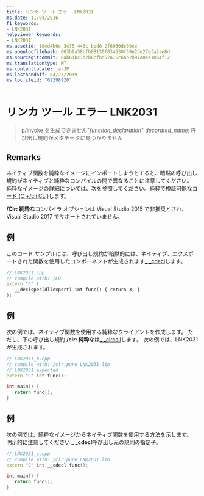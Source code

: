 ```yaml
---
title: リンカ ツール エラー LNK2031
ms.date: 11/04/2016
f1_keywords:
- LNK2031
helpviewer_keywords:
- LNK2031
ms.assetid: 18ed4b6e-3e75-443c-bbd8-2f6030dc89ee
ms.openlocfilehash: 003b9a58bfb08130f034530f59e2de27efa2ae8d
ms.sourcegitcommit: 0ab61bc3d2b6cfbd52a16c6ab2b97a8ea1864f12
ms.translationtype: MT
ms.contentlocale: ja-JP
ms.lasthandoff: 04/23/2019
ms.locfileid: "62298920"
---
```

# <a name="linker-tools-error-lnk2031"></a>リンカ ツール エラー LNK2031

> p/invoke を生成できません"*function_declaration*" *decorated_name*; 呼び出し規約がメタデータに見つかりません

## <a name="remarks"></a>Remarks

ネイティブ関数を純粋なイメージにインポートしようとすると、暗黙の呼び出し規約がネイティブと純粋なコンパイルの間で異なることに注意してください。 純粋なイメージの詳細については、次を参照してください。[純粋で検証可能なコード (C +/cli CLI)](../../dotnet/pure-and-verifiable-code-cpp-cli.md)します。

**/Clr: 純粋な**コンパイラ オプションは Visual Studio 2015 で非推奨とされ、Visual Studio 2017 でサポートされていません。

## <a name="example"></a>例

このコード サンプルには、呼び出し規約が暗黙的には、ネイティブ、エクスポートされた関数を使用したコンポーネントが生成されます[_ _cdecl](../../cpp/cdecl.md)します。

```cpp
// LNK2031.cpp
// compile with: /LD
extern "C" {
   __declspec(dllexport) int func() { return 3; }
};
```

## <a name="example"></a>例

次の例では、ネイティブ関数を使用する純粋なクライアントを作成します。 ただし、下の呼び出し規約 **/clr: 純粋な**は[_ _clrcall](../../cpp/clrcall.md)します。 次の例では、LNK2031 が生成されます。

```cpp
// LNK2031_b.cpp
// compile with: /clr:pure LNK2031.lib
// LNK2031 expected
extern "C" int func();

int main() {
   return func();
}
```

## <a name="example"></a>例

次の例では、純粋なイメージからネイティブ関数を使用する方法を示します。 明示的に注意してください **_ _cdecl**呼び出し元の規則の指定子。

```cpp
// LNK2031_c.cpp
// compile with: /clr:pure LNK2031.lib
extern "C" int __cdecl func();

int main() {
   return func();
}
```